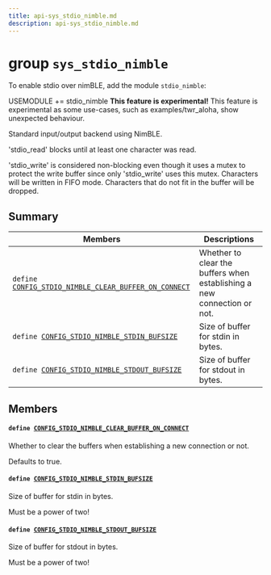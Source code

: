 ```yaml
---
title: api-sys_stdio_nimble.md
description: api-sys_stdio_nimble.md
---
```

# group `sys_stdio_nimble` 

To enable stdio over nimBLE, add the module `stdio_nimble`:

USEMODULE += stdio_nimble
**This feature is experimental!**
 This feature is experimental as some use-cases, such as examples/twr_aloha, show unexpected behaviour.

Standard input/output backend using NimBLE.

'stdio_read' blocks until at least one character was read.

'stdio_write' is considered non-blocking even though it uses a mutex to protect the write buffer since only 'stdio_write' uses this mutex. Characters will be written in FIFO mode. Characters that do not fit in the buffer will be dropped.

## Summary

 Members                        | Descriptions                                
--------------------------------|---------------------------------------------
`define `[`CONFIG_STDIO_NIMBLE_CLEAR_BUFFER_ON_CONNECT`](#group__sys__stdio__nimble_1ga6d57e3f5b80ad0678bffedecf02a1b15)            | Whether to clear the buffers when establishing a new connection or not.
`define `[`CONFIG_STDIO_NIMBLE_STDIN_BUFSIZE`](#group__sys__stdio__nimble_1ga399fd711e0cfad83b43e598b97f61520)            | Size of buffer for stdin in bytes.
`define `[`CONFIG_STDIO_NIMBLE_STDOUT_BUFSIZE`](#group__sys__stdio__nimble_1ga87e8c108fd505eccb3e944b86312dbc3)            | Size of buffer for stdout in bytes.

## Members

#### `define `[`CONFIG_STDIO_NIMBLE_CLEAR_BUFFER_ON_CONNECT`](#group__sys__stdio__nimble_1ga6d57e3f5b80ad0678bffedecf02a1b15) 

Whether to clear the buffers when establishing a new connection or not.

Defaults to true.

#### `define `[`CONFIG_STDIO_NIMBLE_STDIN_BUFSIZE`](#group__sys__stdio__nimble_1ga399fd711e0cfad83b43e598b97f61520) 

Size of buffer for stdin in bytes.

Must be a power of two!

#### `define `[`CONFIG_STDIO_NIMBLE_STDOUT_BUFSIZE`](#group__sys__stdio__nimble_1ga87e8c108fd505eccb3e944b86312dbc3) 

Size of buffer for stdout in bytes.

Must be a power of two!

